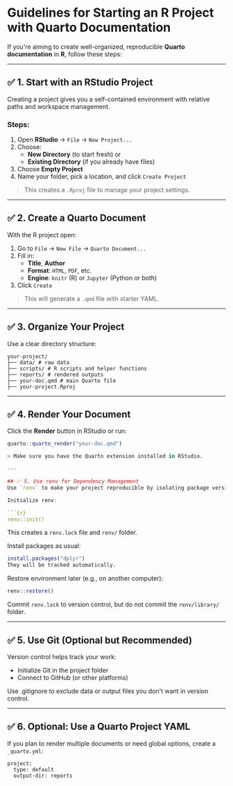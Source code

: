 # Guidelines for Starting an R Project with Quarto Documentation

If you're aiming to create well-organized, reproducible **Quarto documentation** in **R**, follow these steps:

---

## ✅ 1. Start with an RStudio Project

Creating a project gives you a self-contained environment with relative paths and workspace management.

### Steps:
1. Open **RStudio** → `File` → `New Project...`
2. Choose:
   - **New Directory** (to start fresh) or  
   - **Existing Directory** (if you already have files)
3. Choose **Empty Project**
4. Name your folder, pick a location, and click `Create Project`

> This creates a `.Rproj` file to manage your project settings.

---

## ✅ 2. Create a Quarto Document

With the R project open:

1. Go to `File` → `New File` → `Quarto Document...`
2. Fill in:
   - **Title**, **Author**
   - **Format**: `HTML`, `PDF`, etc.
   - **Engine**: `knitr` (R) or `Jupyter` (Python or both)
3. Click `Create`

> This will generate a `.qmd` file with starter YAML.

---

## ✅ 3. Organize Your Project

Use a clear directory structure:

```
your-project/
├── data/ # raw data
├── scripts/ # R scripts and helper functions
├── reports/ # rendered outputs
├── your-doc.qmd # main Quarto file
├── your-project.Rproj
```


---

## ✅ 4. Render Your Document

Click the **Render** button in RStudio or run:

```r
quarto::quarto_render("your-doc.qmd")

> Make sure you have the Quarto extension installed in RStudio.

---

## ✅ 5. Use renv for Dependency Management
Use `renv` to make your project reproducible by isolating package versions.

Initialize renv:

```{r}
renv::init()
```
This creates a `renv.lock` file and `renv/` folder.

Install packages as usual:

```r
install.packages("dplyr")
They will be tracked automatically.
```

Restore environment later (e.g., on another computer):
```r
renv::restore()
```
Commit `renv.lock` to version control, but do not commit the `renv/library/` folder.


---

## ✅ 5. Use Git (Optional but Recommended)

Version control helps track your work:

  - Initialize Git in the project folder
  - Connect to GitHub (or other platforms)

Use .gitignore to exclude data or output files you don't want in version control.

---

## ✅ 6. Optional: Use a Quarto Project YAML
If you plan to render multiple documents or need global options, create a `_quarto.yml`:

```
project:
  type: default
  output-dir: reports
```

